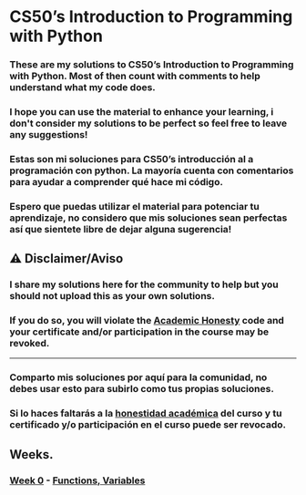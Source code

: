 
# CS50’s Introduction to Programming with Python

### These are my solutions to CS50’s Introduction to Programming with Python. Most of then count with comments to help understand what my code does.

### I hope you can use the material to enhance your learning, i don't consider my solutions to be perfect so feel free to leave any suggestions!

### Estas son mi soluciones para CS50’s introducción al a programación con python. La mayoría cuenta con comentarios para ayudar a comprender qué hace mi código.

### Espero que puedas utilizar el material para potenciar tu aprendizaje, no considero que mis soluciones sean perfectas así que sientete libre de dejar alguna sugerencia!
## ⚠️ Disclaimer/Aviso

### I share my solutions here for the community to help but you should not upload this as your own solutions.

### If you do so, you will violate the **[Academic Honesty](https://cs50.harvard.edu/python/2022/honesty/)** code and your certificate and/or participation in the course may be revoked.

------------------------------------------------------

### Comparto mis soluciones por aquí para la comunidad, no debes usar esto para subirlo como tus propias soluciones.

### Si lo haces faltarás a la **[honestidad académica](https://cs50.harvard.edu/python/2022/honesty/)** del curso y tu certificado y/o participación en el curso puede ser revocado.

## Weeks.

### [Week 0](/week%200/) - [Functions, Variables](https://cs50.harvard.edu/python/2022/weeks/0/)
